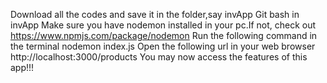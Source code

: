 Download all the codes and save it in the folder,say invApp
Git bash in invApp
Make sure you have nodemon installed in your pc.If not, check out https://www.npmjs.com/package/nodemon
Run the following command in the terminal
    nodemon index.js
Open the following url in your web browser
    http://localhost:3000/products
You may now access the features of this app!!!
